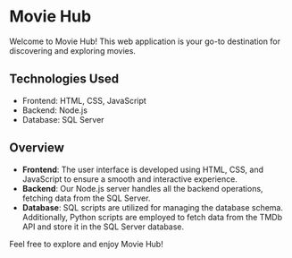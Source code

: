 # Movie Hub

Welcome to Movie Hub! This web application is your go-to destination for discovering and exploring movies. 

## Technologies Used
- Frontend: HTML, CSS, JavaScript
- Backend: Node.js
- Database: SQL Server

## Overview
- **Frontend**: The user interface is developed using HTML, CSS, and JavaScript to ensure a smooth and interactive experience.
- **Backend**: Our Node.js server handles all the backend operations, fetching data from the SQL Server.
- **Database**: SQL scripts are utilized for managing the database schema. Additionally, Python scripts are employed to fetch data from the TMDb API and store it in the SQL Server database.

Feel free to explore and enjoy Movie Hub!